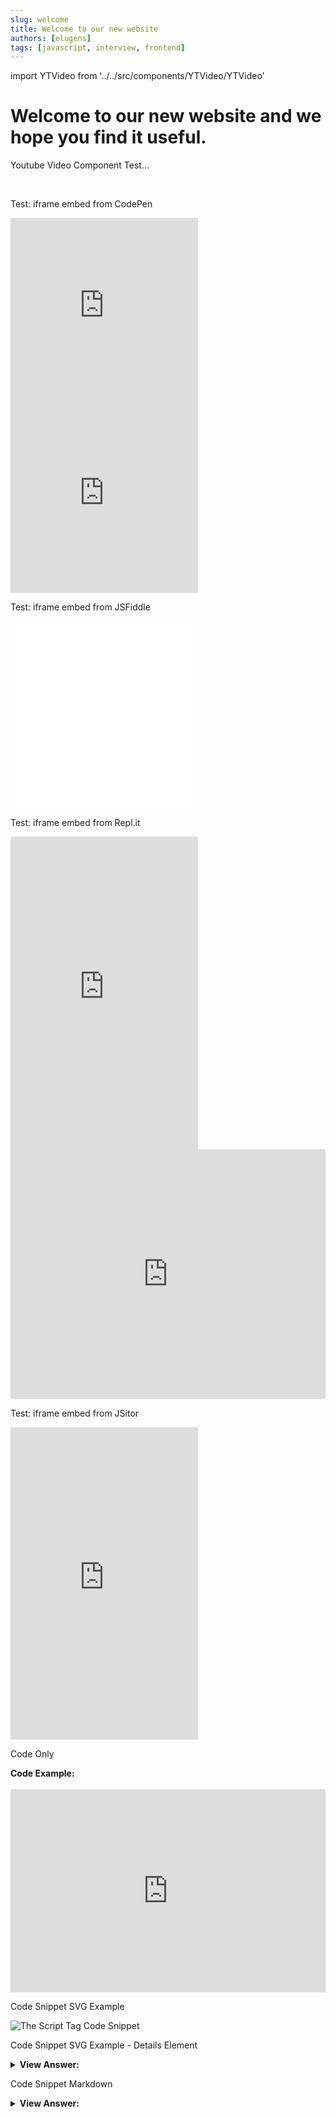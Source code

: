```yaml
---
slug: welcome
title: Welcome to our new website
authors: [elugens]
tags: [javascript, interview, frontend]
---
```


import YTVideo from '../../src/components/YTVideo/YTVideo'

# Welcome to our new website and we hope you find it useful.

Youtube Video Component Test...

<YTVideo
  videoURL='https://www.youtube.com/embed/W6NZfCO5SIk'
  videoTitle='JavaScript Tutorial for Beginners: Learn JavaScript in 1 Hour'
/>
<br/>

Test: iframe embed from CodePen

<!-- style={{width: '100%'}} -->

<iframe height="300" style={{width: '100%'}} scrolling="no" title="Script Tags" src="https://codepen.io/hellojavascript/embed/RwZYevQ?default-tab=html&editable=true" frameBorder="no" loading="lazy" allowTransparency="true" allowFullScreen="true">
  See the Pen <a href="https://codepen.io/hellojavascript/pen/RwZYevQ">
  Script Tags</a> by HelloJavaScript.info (<a href="https://codepen.io/hellojavascript">@hellojavascript</a>)
  on <a href="https://codepen.io">CodePen</a>.
</iframe>

<iframe height="300" style={{width: '100%'}} scrolling="no" title="Script Tags" src="https://codepen.io/hellojavascript/embed/preview/RwZYevQ?default-tab=js%2Cresult&editable=true&theme-id=dark" frameborder="no" loading="lazy" allowTransparency="true" allowFullScreen="true">
  See the Pen <a href="https://codepen.io/hellojavascript/pen/RwZYevQ">
  Script Tags</a> by HelloJavaScript.info (<a href="https://codepen.io/hellojavascript">@hellojavascript</a>)
  on <a href="https://codepen.io">CodePen</a>.
</iframe>

<br/>

Test: iframe embed from JSFiddle

<iframe style={{width: '100%'}} height="300" src="//jsfiddle.net/elugens/tkn0Lq4e/1/embedded/js,result/dark/" allowfullscreen="allowfullscreen" allowPaymentRequest frameBorder="0"></iframe>

<br/>

Test: iframe embed from Repl.it

<iframe frameborder="0" style={{width: '100%'}} height="500px" src="https://replit.com/@HelloJavaScript/basic-javascript-questions-answers?embed=true" allow-scripts></iframe>

<iframe height="400px" width="100%" src="https://repl.it/@HelloJavaScript/basic-javascript-questions-answers?lite=true" scrolling="no" frameBorder="no" allowtransparency="true" allowfullscreen="true" sandbox="allow-forms allow-pointer-lock allow-popups allow-same-origin allow-scripts allow-modals"></iframe>

<br/>

Test: iframe embed from JSitor

<iframe style={{width: '100%'}} height="500" src="https://jsitor.com/embed/ZZoWsvJhs" frameBorder="0" />

jsbin cost money to embed

<iframe style={{width: '100%'}} src="https://jsbin.com/datikon/edit?js,console" /><br /><br />

Embed from Plunkr

Live Code Editor

   <iframe
  src="https://embed.plnkr.co/plunk/65ORs0BGA4vmCbYt?show=script,preview&deferRun"
  frameborder="0"
  width="100%"
  height="350px"
></iframe>

Code Only

<div><strong className="codeExample">Code Example:</strong><br /><br />
  <iframe
  src="https://embed.plnkr.co/plunk/nufHPfN2HZUYXBm3?show=script,deferRun"
  frameborder="0"
  width="100%"
  height="325px"
></iframe>
  </div>

Code Snippet SVG Example

  <img src='/img/javascript-fundamentals/what-is-the-script-tag-used-for-in-javascript.svg' alt="The Script Tag Code Snippet" />

Code Snippet SVG Example - Details Element

  <details>
  <summary><strong>View Answer:</strong></summary>
  <div>
  <div><strong>Interview Response:</strong> Script files are attached to HTML with the src attribute including the absolute path to the JS file.</div><br />
  <div><strong className="codeExample">Code Example:</strong><br /><br />
  <img src='/img/strict-mode/how-do-you-access-external-script-files-in-javascript-development.svg' alt="External Script Files" />
  </div>
  </div>
</details>

Code Snippet Markdown

<details>
  <summary><strong>View Answer:</strong></summary>
  <div>
  <div><strong>Interview Response:</strong> Script files are attached to HTML with the src attribute including the absolute path to the JS file.</div><br />
  <div><strong className="codeExample">Code Example:</strong><br /><br />

  <div></div>

```javascript
<script src="/path/to/script.js"></script>

// External URL:
<script src="https://cdnjs.cloudflare.com/ajax/libs/lodash.js/4.17.11/lodash.js"></script>
```

  </div>
  </div>
</details>
